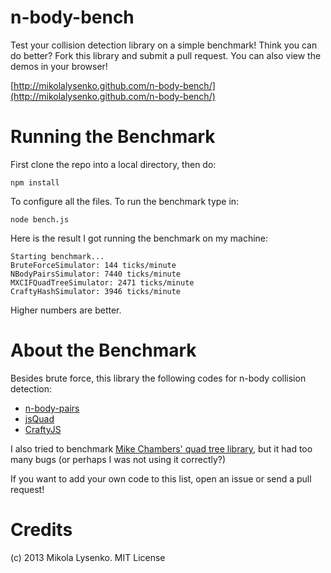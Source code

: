 n-body-bench
============
Test your collision detection library on a simple benchmark!  Think you can do better?  Fork this library and submit a pull request.  You can also view the demos in your browser!

[http://mikolalysenko.github.com/n-body-bench/](http://mikolalysenko.github.com/n-body-bench/)

Running the Benchmark
=====================
First clone the repo into a local directory, then do:

    npm install
    
To configure all the files.  To run the benchmark type in:

    node bench.js

Here is the result I got running the benchmark on my machine:

```
Starting benchmark...
BruteForceSimulator: 144 ticks/minute
NBodyPairsSimulator: 7440 ticks/minute
MXCIFQuadTreeSimulator: 2471 ticks/minute
CraftyHashSimulator: 3946 ticks/minute
```

Higher numbers are better.

About the Benchmark
===================
Besides brute force, this library the following codes for n-body collision detection:

* [n-body-pairs](https://github.com/mikolalysenko/n-body-pairs)
* [jsQuad](https://github.com/pdehn/jsQuad)
* [CraftyJS](http://craftyjs.com/)

I also tried to benchmark [Mike Chambers' quad tree library](http://www.mikechambers.com/blog/2011/03/21/javascript-quadtree-implementation/), but it had too many bugs (or perhaps I was not using it correctly?)

If you want to add your own code to this list, open an issue or send a pull request!

Credits
=======
(c) 2013 Mikola Lysenko. MIT License